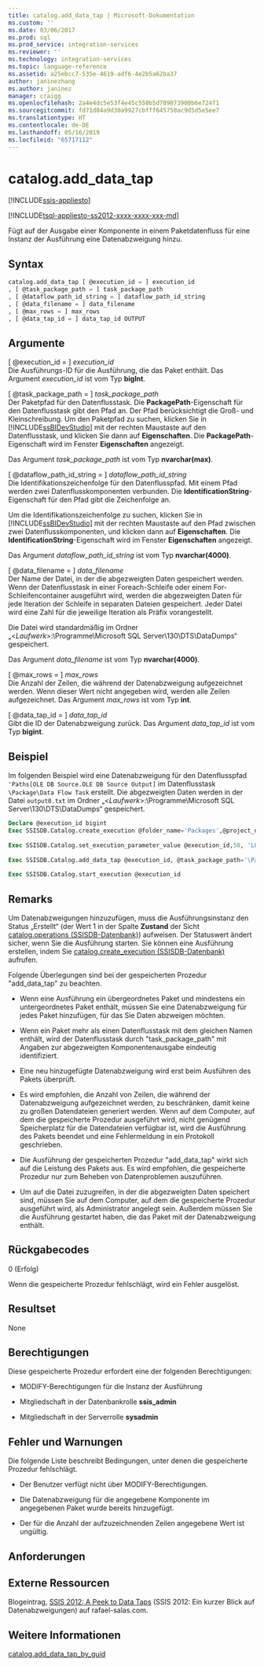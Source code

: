 ```yaml
---
title: catalog.add_data_tap | Microsoft-Dokumentation
ms.custom: ''
ms.date: 03/06/2017
ms.prod: sql
ms.prod_service: integration-services
ms.reviewer: ''
ms.technology: integration-services
ms.topic: language-reference
ms.assetid: a25ebcc7-535e-4619-adf6-4e2b5a62ba37
author: janinezhang
ms.author: janinez
manager: craigg
ms.openlocfilehash: 2a4e4dc5e53f4e45c558b5d709073900b6e724f1
ms.sourcegitcommit: fd71d04a9d30a9927cbfff645750ac9d5d5e5ee7
ms.translationtype: HT
ms.contentlocale: de-DE
ms.lasthandoff: 05/16/2019
ms.locfileid: "65717112"
---
```

# <a name="catalogadddatatap"></a>catalog.add_data_tap 

[!INCLUDE[ssis-appliesto](../../includes/ssis-appliesto-ssvrpluslinux-asdb-asdw-xxx.md)]


[!INCLUDE[tsql-appliesto-ss2012-xxxx-xxxx-xxx-md](../../includes/tsql-appliesto-ss2012-xxxx-xxxx-xxx-md.md)]

  Fügt auf der Ausgabe einer Komponente in einem Paketdatenfluss für eine Instanz der Ausführung eine Datenabzweigung hinzu.  
  
## <a name="syntax"></a>Syntax  
  
```sql  
catalog.add_data_tap [ @execution_id = ] execution_id  
, [ @task_package_path = ] task_package_path  
, [ @dataflow_path_id_string = ] dataflow_path_id_string  
, [ @data_filename = ] data_filename  
, [ @max_rows = ] max_rows  
, [ @data_tap_id = ] data_tap_id OUTPUT  
```  
  
## <a name="arguments"></a>Argumente  
 [ @execution_id = ] *execution_id*  
 Die Ausführungs-ID für die Ausführung, die das Paket enthält. Das Argument *execution_id* ist vom Typ **bigInt**.  
  
 [ @task_package_path = ] *task_package_path*  
 Der Paketpfad für den Datenflusstask. Die **PackagePath**-Eigenschaft für den Datenflusstask gibt den Pfad an. Der Pfad berücksichtigt die Groß- und Kleinschreibung. Um den Paketpfad zu suchen, klicken Sie in [!INCLUDE[ssBIDevStudio](../../includes/ssbidevstudio-md.md)] mit der rechten Maustaste auf den Datenflusstask, und klicken Sie dann auf **Eigenschaften**. Die **PackagePath**-Eigenschaft wird im Fenster **Eigenschaften** angezeigt.  
  
 Das Argument *task_package_path* ist vom Typ **nvarchar(max)**.  
  
 [ @dataflow_path_id_string = ] *dataflow_path_id_string*  
 Die Identifikationszeichenfolge für den Datenflusspfad. Mit einem Pfad werden zwei Datenflusskomponenten verbunden. Die **IdentificationString**-Eigenschaft für den Pfad gibt die Zeichenfolge an.  
  
 Um die Identifikationszeichenfolge zu suchen, klicken Sie in [!INCLUDE[ssBIDevStudio](../../includes/ssbidevstudio-md.md)] mit der rechten Maustaste auf den Pfad zwischen zwei Datenflusskomponenten, und klicken dann auf **Eigenschaften**. Die **IdentificationString**-Eigenschaft wird im Fenster **Eigenschaften** angezeigt.  
  
 Das Argument *dataflow_path_id_string* ist vom Typ **nvarchar(4000)**.  
  
 [ @data_filename = ] *data_filename*  
 Der Name der Datei, in der die abgezweigten Daten gespeichert werden. Wenn der Datenflusstask in einer Foreach-Schleife oder einem For-Schleifencontainer ausgeführt wird, werden die abgezweigten Daten für jede Iteration der Schleife in separaten Dateien gespeichert. Jeder Datei wird eine Zahl für die jeweilige Iteration als Präfix vorangestellt.  
  
 Die Datei wird standardmäßig im Ordner „\<*Laufwerk*>:\Programme\Microsoft SQL Server\130\DTS\DataDumps“ gespeichert.  
  
 Das Argument *data_filename* ist vom Typ **nvarchar(4000)**.  
  
 [ @max_rows = ] *max_rows*  
 Die Anzahl der Zeilen, die während der Datenabzweigung aufgezeichnet werden. Wenn dieser Wert nicht angegeben wird, werden alle Zeilen aufgezeichnet. Das Argument *max_rows* ist vom Typ **int**.  
  
 [ @data_tap_id = ] *data_tap_id*  
 Gibt die ID der Datenabzweigung zurück. Das Argument *data_tap_id* ist vom Typ **bigint**.  
  
## <a name="example"></a>Beispiel  
 Im folgenden Beispiel wird eine Datenabzweigung für den Datenflusspfad `'Paths[OLE DB Source.OLE DB Source Output]` im Datenflusstask `\Package\Data Flow Task` erstellt. Die abgezweigten Daten werden in der Datei `output0.txt` im Ordner „\<*Laufwerk*>:\Programme\Microsoft SQL Server\130\DTS\DataDumps“ gespeichert.  
  
```sql
Declare @execution_id bigint  
Exec SSISDB.Catalog.create_execution @folder_name='Packages',@project_name='SSISPackages', @package_name='Package.dtsx',@reference_id=Null, @use32bitruntime=False, @execution_id=@execution_id OUTPUT  
  
Exec SSISDB.Catalog.set_execution_parameter_value @execution_id,50, 'LOGGING_LEVEL', 0  
  
Exec SSISDB.Catalog.add_data_tap @execution_id, @task_package_path='\Package\Data Flow Task', @dataflow_path_id_string = 'Paths[OLE DB Source.OLE DB Source Output]', @data_filename = 'output0.txt'  
  
Exec SSISDB.Catalog.start_execution @execution_id  
```  
  
## <a name="remarks"></a>Remarks  
 Um Datenabzweigungen hinzuzufügen, muss die Ausführungsinstanz den Status „Erstellt“ (der Wert 1 in der Spalte **Zustand** der Sicht [catalog.operations &#40;SSISDB-Datenbank&#41;](../../integration-services/system-views/catalog-operations-ssisdb-database.md)) aufweisen. Der Statuswert ändert sicher, wenn Sie die Ausführung starten. Sie können eine Ausführung erstellen, indem Sie [catalog.create_execution &#40;SSISDB-Datenbank&#41;](../../integration-services/system-stored-procedures/catalog-create-execution-ssisdb-database.md) aufrufen.  
  
 Folgende Überlegungen sind bei der gespeicherten Prozedur "add_data_tap" zu beachten.  
  
-   Wenn eine Ausführung ein übergeordnetes Paket und mindestens ein untergeordnetes Paket enthält, müssen Sie eine Datenabzweigung für jedes Paket hinzufügen, für das Sie Daten abzweigen möchten.  
  
-   Wenn ein Paket mehr als einen Datenflusstask mit dem gleichen Namen enthält, wird der Datenflusstask durch "task_package_path" mit Angaben zur abgezweigten Komponentenausgabe eindeutig identifiziert.  
  
-   Eine neu hinzugefügte Datenabzweigung wird erst beim Ausführen des Pakets überprüft.  
  
-   Es wird empfohlen, die Anzahl von Zeilen, die während der Datenabzweigung aufgezeichnet werden, zu beschränken, damit keine zu großen Datendateien generiert werden. Wenn auf dem Computer, auf dem die gespeicherte Prozedur ausgeführt wird, nicht genügend Speicherplatz für die Datendateien verfügbar ist, wird die Ausführung des Pakets beendet und eine Fehlermeldung in ein Protokoll geschrieben.  
  
-   Die Ausführung der gespeicherten Prozedur "add_data_tap" wirkt sich auf die Leistung des Pakets aus. Es wird empfohlen, die gespeicherte Prozedur nur zum Beheben von Datenproblemen auszuführen.  
  
-   Um auf die Datei zuzugreifen, in der die abgezweigten Daten speichert sind, müssen Sie auf dem Computer, auf dem die gespeicherte Prozedur ausgeführt wird, als Administrator angelegt sein. Außerdem müssen Sie die Ausführung gestartet haben, die das Paket mit der Datenabzweigung enthält.  
  
## <a name="return-codes"></a>Rückgabecodes  
 0 (Erfolg)  
  
 Wenn die gespeicherte Prozedur fehlschlägt, wird ein Fehler ausgelöst.  
  
## <a name="result-set"></a>Resultset  
 None  
  
## <a name="permissions"></a>Berechtigungen  
 Diese gespeicherte Prozedur erfordert eine der folgenden Berechtigungen:  
  
-   MODIFY-Berechtigungen für die Instanz der Ausführung  
  
-   Mitgliedschaft in der Datenbankrolle **ssis_admin**  
  
-   Mitgliedschaft in der Serverrolle **sysadmin**  
  
## <a name="errors-and-warnings"></a>Fehler und Warnungen  
 Die folgende Liste beschreibt Bedingungen, unter denen die gespeicherte Prozedur fehlschlägt.  
  
-   Der Benutzer verfügt nicht über MODIFY-Berechtigungen.  
  
-   Die Datenabzweigung für die angegebene Komponente im angegebenen Paket wurde bereits hinzugefügt.  
  
-   Der für die Anzahl der aufzuzeichnenden Zeilen angegebene Wert ist ungültig.  
  
## <a name="requirements"></a>Anforderungen  
  
## <a name="external-resources"></a>Externe Ressourcen  
 Blogeintrag, [SSIS 2012: A Peek to Data Taps](https://go.microsoft.com/fwlink/?LinkId=239983) (SSIS 2012: Ein kurzer Blick auf Datenabzweigungen) auf rafael-salas.com.  
  
## <a name="see-also"></a>Weitere Informationen  
 [catalog.add_data_tap_by_guid](../../integration-services/system-stored-procedures/catalog-add-data-tap-by-guid.md)  
  
  
